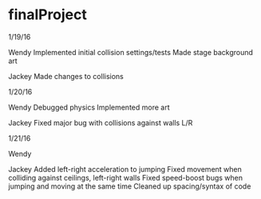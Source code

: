 # finalProject

1/19/16

Wendy
Implemented initial collision settings/tests
Made stage background art

Jackey
Made changes to collisions

1/20/16

Wendy
Debugged physics
Implemented more art

Jackey
Fixed major bug with collisions against walls L/R

1/21/16

Wendy

Jackey
Added left-right acceleration to jumping
Fixed movement when colliding against ceilings, left-right walls
Fixed speed-boost bugs when jumping and moving at the same time
Cleaned up spacing/syntax of code
